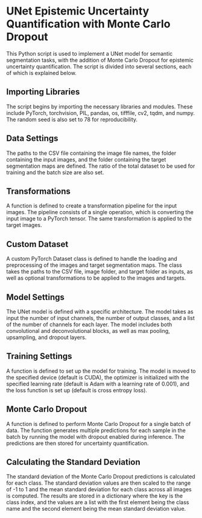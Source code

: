 # UNet Epistemic Uncertainty Quantification with Monte Carlo Dropout

This Python script is used to implement a UNet model for semantic segmentation tasks, with the addition of Monte Carlo Dropout for epistemic uncertainty quantification. The script is divided into several sections, each of which is explained below.

## Importing Libraries

The script begins by importing the necessary libraries and modules. These include PyTorch, torchvision, PIL, pandas, os, tifffile, cv2, tqdm, and numpy. The random seed is also set to 78 for reproducibility.

## Data Settings

The paths to the CSV file containing the image file names, the folder containing the input images, and the folder containing the target segmentation maps are defined. The ratio of the total dataset to be used for training and the batch size are also set.

## Transformations

A function is defined to create a transformation pipeline for the input images. The pipeline consists of a single operation, which is converting the input image to a PyTorch tensor. The same transformation is applied to the target images.

## Custom Dataset

A custom PyTorch Dataset class is defined to handle the loading and preprocessing of the images and target segmentation maps. The class takes the paths to the CSV file, image folder, and target folder as inputs, as well as optional transformations to be applied to the images and targets.

## Model Settings

The UNet model is defined with a specific architecture. The model takes as input the number of input channels, the number of output classes, and a list of the number of channels for each layer. The model includes both convolutional and deconvolutional blocks, as well as max pooling, upsampling, and dropout layers.

## Training Settings

A function is defined to set up the model for training. The model is moved to the specified device (default is CUDA), the optimizer is initialized with the specified learning rate (default is Adam with a learning rate of 0.001), and the loss function is set up (default is cross entropy loss).

## Monte Carlo Dropout

A function is defined to perform Monte Carlo Dropout for a single batch of data. The function generates multiple predictions for each sample in the batch by running the model with dropout enabled during inference. The predictions are then stored for uncertainty quantification.

## Calculating the Standard Deviation

The standard deviation of the Monte Carlo Dropout predictions is calculated for each class. The standard deviation values are then scaled to the range of -1 to 1 and the mean standard deviation for each class across all images is computed. The results are stored in a dictionary where the key is the class index, and the values are a list with the first element being the class name and the second element being the mean standard deviation value.
